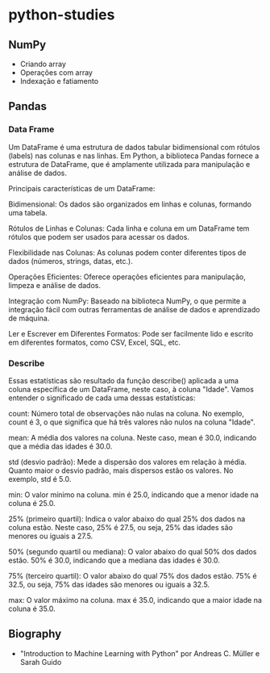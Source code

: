 # python-studies

## NumPy

- Criando array
- Operações com array
- Indexação e fatiamento

## Pandas


### Data Frame

Um DataFrame é uma estrutura de dados tabular bidimensional com rótulos (labels) nas colunas e nas linhas. Em Python, a biblioteca Pandas fornece a estrutura de DataFrame, que é amplamente utilizada para manipulação e análise de dados.

Principais características de um DataFrame:

Bidimensional: Os dados são organizados em linhas e colunas, formando uma tabela.

Rótulos de Linhas e Colunas: Cada linha e coluna em um DataFrame tem rótulos que podem ser usados para acessar os dados.

Flexibilidade nas Colunas: As colunas podem conter diferentes tipos de dados (números, strings, datas, etc.).

Operações Eficientes: Oferece operações eficientes para manipulação, limpeza e análise de dados.

Integração com NumPy: Baseado na biblioteca NumPy, o que permite a integração fácil com outras ferramentas de análise de dados e aprendizado de máquina.

Ler e Escrever em Diferentes Formatos: Pode ser facilmente lido e escrito em diferentes formatos, como CSV, Excel, SQL, etc.



### Describe


Essas estatísticas são resultado da função describe() aplicada a uma coluna específica de um DataFrame, neste caso, à coluna "Idade". Vamos entender o significado de cada uma dessas estatísticas:

count: Número total de observações não nulas na coluna. No exemplo, count é 3, o que significa que há três valores não nulos na coluna "Idade".

mean: A média dos valores na coluna. Neste caso, mean é 30.0, indicando que a média das idades é 30.0.

std (desvio padrão): Mede a dispersão dos valores em relação à média. Quanto maior o desvio padrão, mais dispersos estão os valores. No exemplo, std é 5.0.

min: O valor mínimo na coluna. min é 25.0, indicando que a menor idade na coluna é 25.0.

25% (primeiro quartil): Indica o valor abaixo do qual 25% dos dados na coluna estão. Neste caso, 25% é 27.5, ou seja, 25% das idades são menores ou iguais a 27.5.

50% (segundo quartil ou mediana): O valor abaixo do qual 50% dos dados estão. 50% é 30.0, indicando que a mediana das idades é 30.0.

75% (terceiro quartil): O valor abaixo do qual 75% dos dados estão. 75% é 32.5, ou seja, 75% das idades são menores ou iguais a 32.5.

max: O valor máximo na coluna. max é 35.0, indicando que a maior idade na coluna é 35.0.



## Biography

- "Introduction to Machine Learning with Python" por Andreas C. Müller e Sarah Guido